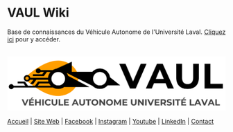 # VAUL Wiki
Base de connaissances du Véhicule Autonome de l'Université Laval. [Cliquez ici](https://github.com/vaul-ulaval/vaul-wiki/wiki) pour y accéder.
<br/>
<br/>

<p align="center">
  <img src="https://github.com/vaul-ulaval/vaul-wiki/blob/main/Images/Footer/VAUL_Logo_Cropped.png" />
</p>

[Accueil](https://github.com/vaul-ulaval/vaul-wiki/wiki) | [Site Web](https://vaul.fsg.ulaval.ca/) | [Facebook](https://www.facebook.com/VehiculeAutonomeUL) | [Instagram](https://www.instagram.com/vehicule_autonome_ul/) | [Youtube](https://www.youtube.com/channel/UCupAESO37ijNJOWfoxF6GZQ) | [LinkedIn](https://www.linkedin.com/company/vaul) | [Contact](https://vaul.fsg.ulaval.ca/contact?form=other)
